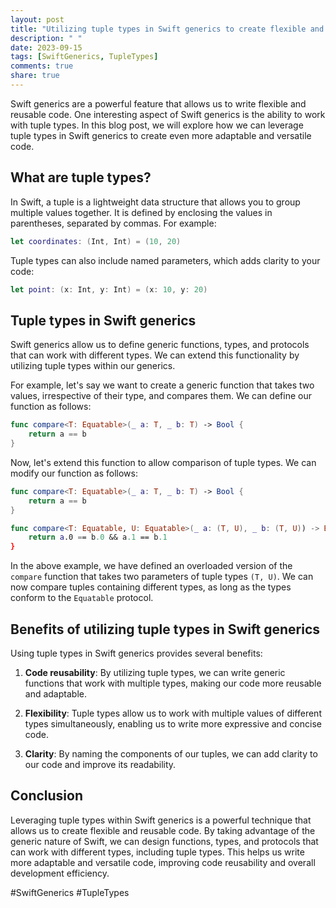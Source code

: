 ```yaml
---
layout: post
title: "Utilizing tuple types in Swift generics to create flexible and reusable code."
description: " "
date: 2023-09-15
tags: [SwiftGenerics, TupleTypes]
comments: true
share: true
---
```


Swift generics are a powerful feature that allows us to write flexible and reusable code. One interesting aspect of Swift generics is the ability to work with tuple types. In this blog post, we will explore how we can leverage tuple types in Swift generics to create even more adaptable and versatile code.

## What are tuple types?

In Swift, a tuple is a lightweight data structure that allows you to group multiple values together. It is defined by enclosing the values in parentheses, separated by commas. For example:

```swift
let coordinates: (Int, Int) = (10, 20)
```

Tuple types can also include named parameters, which adds clarity to your code:

```swift
let point: (x: Int, y: Int) = (x: 10, y: 20)
```

## Tuple types in Swift generics

Swift generics allow us to define generic functions, types, and protocols that can work with different types. We can extend this functionality by utilizing tuple types within our generics.

For example, let's say we want to create a generic function that takes two values, irrespective of their type, and compares them. We can define our function as follows:

```swift
func compare<T: Equatable>(_ a: T, _ b: T) -> Bool {
    return a == b
}
```

Now, let's extend this function to allow comparison of tuple types. We can modify our function as follows:

```swift
func compare<T: Equatable>(_ a: T, _ b: T) -> Bool {
    return a == b
}

func compare<T: Equatable, U: Equatable>(_ a: (T, U), _ b: (T, U)) -> Bool {
    return a.0 == b.0 && a.1 == b.1
}
```

In the above example, we have defined an overloaded version of the `compare` function that takes two parameters of tuple types `(T, U)`. We can now compare tuples containing different types, as long as the types conform to the `Equatable` protocol.

## Benefits of utilizing tuple types in Swift generics

Using tuple types in Swift generics provides several benefits:

1. **Code reusability**: By utilizing tuple types, we can write generic functions that work with multiple types, making our code more reusable and adaptable.

2. **Flexibility**: Tuple types allow us to work with multiple values of different types simultaneously, enabling us to write more expressive and concise code.

3. **Clarity**: By naming the components of our tuples, we can add clarity to our code and improve its readability.

## Conclusion

Leveraging tuple types within Swift generics is a powerful technique that allows us to create flexible and reusable code. By taking advantage of the generic nature of Swift, we can design functions, types, and protocols that can work with different types, including tuple types. This helps us write more adaptable and versatile code, improving code reusability and overall development efficiency.

#SwiftGenerics #TupleTypes